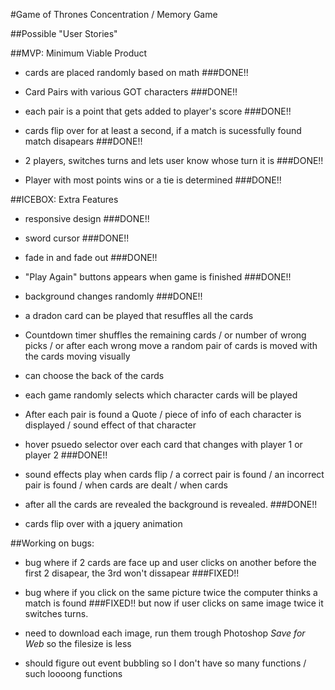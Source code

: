 #Game of Thrones Concentration / Memory Game

##Possible "User Stories"

##MVP: Minimum Viable Product

- cards are placed randomly based on math
###DONE!!

- Card Pairs with various GOT characters
###DONE!!

- each pair is a point that gets added to player's score
###DONE!!

- cards flip over for at least a second, if a match is sucessfully found match disapears
###DONE!!

- 2 players, switches turns and lets user know whose turn it is
###DONE!!

- Player with most points wins or a tie is determined
###DONE!!

##ICEBOX: Extra Features

- responsive design
###DONE!!

- sword cursor
###DONE!!

- fade in and fade out
###DONE!!

- "Play Again" buttons appears when game is finished
###DONE!!

- background changes randomly
###DONE!!

- a dradon card can be played that resuffles all the cards

- Countdown timer shuffles the remaining cards / or number of wrong picks / or after each wrong move a random pair of cards is moved with the cards moving visually

- can choose the back of the cards

- each game randomly selects which character cards will be played

- After each pair is found a Quote / piece of info of each character is displayed / sound effect of that character

- hover psuedo selector over each card that changes with player 1 or player 2
###DONE!!

- sound effects play when cards flip / a correct pair is found / an incorrect pair is found / when cards are dealt / when cards

- after all the cards are revealed the background is revealed.
###DONE!!

- cards flip over with a jquery animation

##Working on bugs:

- bug where if 2 cards are face up and user clicks on another before the first 2 disapear, the 3rd won't dissapear
###FIXED!!

- bug where if you click on the same picture twice the computer thinks a match is found
###FIXED!!
but now if user clicks on same image twice it switches turns.

- need to download each image, run them trough Photoshop *Save for Web* so the filesize is less

- should figure out event bubbling so I don't have so many functions / such loooong functions
